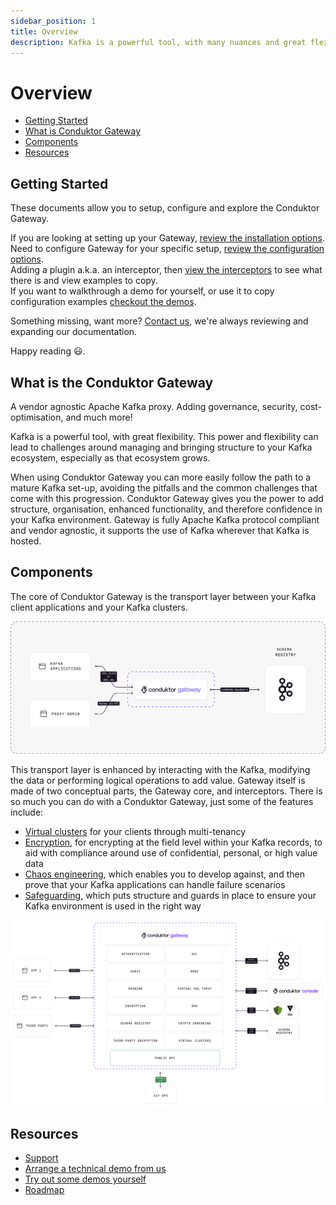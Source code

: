 ```yaml
---
sidebar_position: 1
title: Overview
description: Kafka is a powerful tool, with many nuances and great flexibility. However, this power and flexibility can lead to challenges around managing and bringing structure to your Kafka ecosystem, especially as it grows.
---
```


# Overview

- [Getting Started](#getting-started)
- [What is Conduktor Gateway](#what-is-the-conduktor-gateway)
- [Components](#components)
- [Resources](#resources)

## Getting Started

These documents allow you to setup, configure and explore the Conduktor Gateway.

If you are looking at setting up your Gateway, [review the installation options](installation/installation.md).  
Need to configure Gateway for your specific setup, [review the configuration options](configuration/configuration.md).  
Adding a plugin a.k.a. an interceptor, then [view the interceptors](interceptors/data-security/field-level-encryption.md) to see what there is and view examples to copy.  
If you want to walkthrough a demo for yourself, or use it to copy configuration examples [checkout the demos](demos/encryption/encryption.md).

Something missing, want more? [Contact us](https://support.conduktor.io/hc/en-gb), we're always reviewing and expanding our documentation.   

Happy reading 😃.


## What is the Conduktor Gateway

A vendor agnostic Apache Kafka proxy. Adding governance, security, cost-optimisation, and much more!

Kafka is a powerful tool, with great flexibility. This power and flexibility can lead to challenges around managing and bringing structure to your Kafka ecosystem, especially as that ecosystem grows.

When using Conduktor Gateway you can more easily follow the path to a mature Kafka set-up, avoiding the pitfalls and the common challenges that come with this progression.
Conduktor Gateway gives you the power to add structure, organisation, enhanced functionality, and therefore confidence in your Kafka environment. 
Gateway is fully Apache Kafka protocol compliant and vendor agnostic, it supports the use of Kafka wherever that Kafka is hosted.


## Components

The core of Conduktor Gateway is the transport layer between your Kafka client applications and your Kafka clusters.

![gateway-overview.png](./Overview.png)

This transport layer is enhanced by interacting with the Kafka, modifying the data or performing logical operations to add value. Gateway itself is made of two conceptual parts, the Gateway core, and interceptors.
There is so much you can do with a Conduktor Gateway, just some of the features include:
 - [Virtual clusters](demos/ops/multi-tenancy/) for your clients through multi-tenancy
 - [Encryption](demos/encryption/encryption/), for encrypting at the field level within your Kafka records, to aid with compliance around use of confidential, personal, or high value data
 - [Chaos engineering](demos/chaos/chaos-simulate-message-corruption/), which enables you to develop against, and then prove that your Kafka applications can handle failure scenarios
 - [Safeguarding](demos/safeguard/safeguard-schema-id/), which puts structure and guards in place to ensure your Kafka environment is used in the right way

 ![gateway-so-many-features.png](./so-many-features.png)


## Resources

- [Support](https://www.conduktor.io/contact/support)
- [Arrange a technical demo from us](https://www.conduktor.io/contact/demo)
- [Try out some demos yourself](https://github.com/conduktor/conduktor-gateway-demos)
- [Roadmap](https://product.conduktor.help)